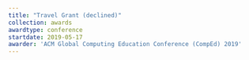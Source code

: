 ```yaml
---
title: "Travel Grant (declined)"
collection: awards
awardtype: conference
startdate: 2019-05-17
awarder: 'ACM Global Computing Education Conference (CompEd) 2019'
---
```

